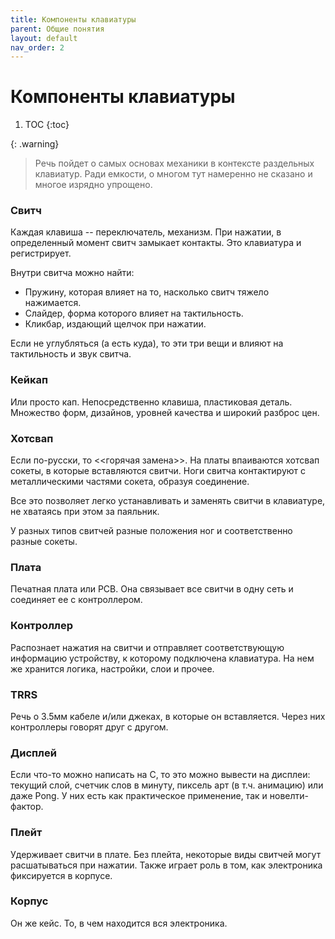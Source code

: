 ```yaml
---
title: Компоненты клавиатуры
parent: Общие понятия
layout: default
nav_order: 2
---
```


# Компоненты клавиатуры

1. TOC
{:toc}

{: .warning}
> Речь пойдет о самых основах механики в контексте раздельных клавиатур. Ради емкости, о многом тут намеренно не сказано и многое изрядно упрощено.

### Свитч

Каждая клавиша -- переключатель, механизм. При нажатии, в определенный момент свитч замыкает контакты. Это клавиатура и регистрирует.

Внутри свитча можно найти:

- Пружину, которая влияет на то, насколько свитч тяжело нажимается.
- Слайдер, форма которого влияет на тактильность.
- Кликбар, издающий щелчок при нажатии.

Если не углубляться (а есть куда), то эти три вещи и влияют на тактильность и звук свитча.

### Кейкап

Или просто кап. Непосредственно клавиша, пластиковая деталь. Множество форм, дизайнов, уровней качества и широкий разброс цен.

### Хотсвап

Если по-русски, то <<горячая замена>>. На платы впаиваются хотсвап сокеты, в которые вставляются свитчи. Ноги свитча контактируют с металлическими частями сокета, образуя соединение.

Все это позволяет легко устанавливать и заменять свитчи в клавиатуре, не хватаясь при этом за паяльник.

У разных типов свитчей разные положения ног и соответственно разные сокеты.

### Плата

Печатная плата или PCB. Она связывает все свитчи в одну сеть и соединяет ее с контроллером.

### Контроллер

Распознает нажатия на свитчи и отправляет соответствующую информацию устройству, к которому подключена клавиатура. На нем же хранится логика, настройки, слои и прочее.

### TRRS

Речь о 3.5мм кабеле и/или джеках, в которые он вставляется. Через них контроллеры говорят друг с другом.

### Дисплей

Если что-то можно написать на С, то это можно вывести на дисплеи: текущий слой, счетчик слов в минуту, пиксель арт (в т.ч. анимацию) или даже Pong. У них есть как практическое применение, так и новелти-фактор.

### Плейт

Удерживает свитчи в плате. Без плейта, некоторые виды свитчей могут расшатываться при нажатии. Также играет роль в том, как электроника фиксируется в корпусе.

### Корпус

Он же кейс. То, в чем находится вся электроника.
